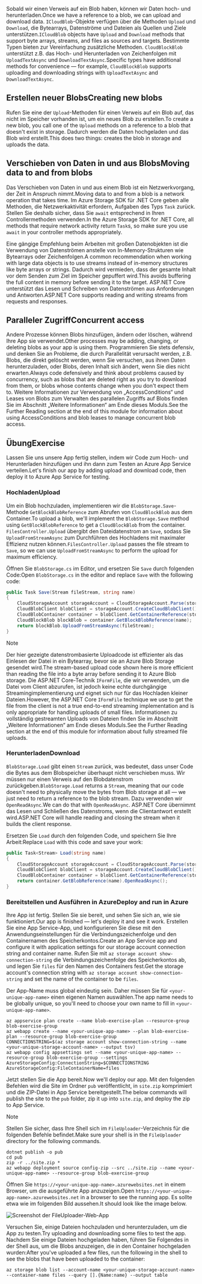 <span data-ttu-id="e3a29-101">Sobald wir einen Verweis auf ein Blob haben, können wir Daten hoch- und herunterladen.</span><span class="sxs-lookup"><span data-stu-id="e3a29-101">Once we have a reference to a blob, we can upload and download data.</span></span> <span data-ttu-id="e3a29-102">`ICloudBlob`-Objekte verfügen über die Methoden `Upload` und `Download`, die Bytearrays, Datenströme und Dateien als Quellen und Ziele unterstützen.</span><span class="sxs-lookup"><span data-stu-id="e3a29-102">`ICloudBlob` objects have `Upload` and `Download` methods that support byte arrays, streams, and files as sources and targets.</span></span> <span data-ttu-id="e3a29-103">Bestimmte Typen bieten zur Vereinfachung zusätzliche Methoden. `CloudBlockBlob` unterstützt z.B. das Hoch- und Herunterladen von Zeichenfolgen mit `UploadTextAsync` und `DownloadTextAsync`.</span><span class="sxs-lookup"><span data-stu-id="e3a29-103">Specific types have additional methods for convenience &mdash; for example, `CloudBlockBlob` supports uploading and downloading strings with `UploadTextAsync` and `DownloadTextAsync`.</span></span>

## <a name="creating-new-blobs"></a><span data-ttu-id="e3a29-104">Erstellen neuer Blobs</span><span class="sxs-lookup"><span data-stu-id="e3a29-104">Creating new blobs</span></span>

<span data-ttu-id="e3a29-105">Rufen Sie eine der `Upload`-Methoden für einen Verweis auf ein Blob auf, das nicht im Speicher vorhanden ist, um ein neues Blob zu erstellen.</span><span class="sxs-lookup"><span data-stu-id="e3a29-105">To create a new blob, you call one of the `Upload` methods on a reference to a blob that doesn't exist in storage.</span></span> <span data-ttu-id="e3a29-106">Dadurch werden die Daten hochgeladen und das Blob wird erstellt.</span><span class="sxs-lookup"><span data-stu-id="e3a29-106">This does two things: creates the blob in storage and uploads the data.</span></span>

## <a name="moving-data-to-and-from-blobs"></a><span data-ttu-id="e3a29-107">Verschieben von Daten in und aus Blobs</span><span class="sxs-lookup"><span data-stu-id="e3a29-107">Moving data to and from blobs</span></span>

<span data-ttu-id="e3a29-108">Das Verschieben von Daten in und aus einem Blob ist ein Netzwerkvorgang, der Zeit in Anspruch nimmt.</span><span class="sxs-lookup"><span data-stu-id="e3a29-108">Moving data to and from a blob is a network operation that takes time.</span></span> <span data-ttu-id="e3a29-109">Im Azure Storage SDK für .NET Core geben alle Methoden, die Netzwerkaktivität erfordern, Aufgaben des Typs `Task` zurück. Stellen Sie deshalb sicher, dass Sie `await` entsprechend in Ihren Controllermethoden verwenden.</span><span class="sxs-lookup"><span data-stu-id="e3a29-109">In the Azure Storage SDK for .NET Core, all methods that require network activity return `Task`s, so make sure you use `await` in your controller methods appropriately.</span></span>

<span data-ttu-id="e3a29-110">Eine gängige Empfehlung beim Arbeiten mit großen Datenobjekten ist die Verwendung von Datenströmen anstelle von In-Memory-Strukturen wie Bytearrays oder Zeichenfolgen.</span><span class="sxs-lookup"><span data-stu-id="e3a29-110">A common recommendation when working with large data objects is to use streams instead of in-memory structures like byte arrays or strings.</span></span> <span data-ttu-id="e3a29-111">Dadurch wird vermieden, dass der gesamte Inhalt vor dem Senden zum Ziel im Speicher gepuffert wird.</span><span class="sxs-lookup"><span data-stu-id="e3a29-111">This avoids buffering the full content in memory before sending it to the target.</span></span> <span data-ttu-id="e3a29-112">ASP.NET Core unterstützt das Lesen und Schreiben von Datenströmen aus Anforderungen und Antworten.</span><span class="sxs-lookup"><span data-stu-id="e3a29-112">ASP.NET Core supports reading and writing streams from requests and responses.</span></span>

## <a name="concurrent-access"></a><span data-ttu-id="e3a29-113">Paralleler Zugriff</span><span class="sxs-lookup"><span data-stu-id="e3a29-113">Concurrent access</span></span>

<span data-ttu-id="e3a29-114">Andere Prozesse können Blobs hinzufügen, ändern oder löschen, während Ihre App sie verwendet.</span><span class="sxs-lookup"><span data-stu-id="e3a29-114">Other processes may be adding, changing, or deleting blobs as your app is using them.</span></span> <span data-ttu-id="e3a29-115">Programmieren Sie stets defensiv, und denken Sie an Probleme, die durch Parallelität verursacht werden, z.B. Blobs, die direkt gelöscht werden, wenn Sie versuchen, aus ihnen Daten herunterzuladen, oder Blobs, deren Inhalt sich ändert, wenn Sie dies nicht erwarten.</span><span class="sxs-lookup"><span data-stu-id="e3a29-115">Always code defensively and think about problems caused by concurrency, such as blobs that are deleted right as you try to download from them, or blobs whose contents change when you don't expect them to.</span></span> <span data-ttu-id="e3a29-116">Weitere Informationen zur Verwendung von „AccessConditions“ und Leases von Blobs zum Verwalten des parallelen Zugriffs auf Blobs finden Sie im Abschnitt „Weitere Informationen“ am Ende dieses Moduls.</span><span class="sxs-lookup"><span data-stu-id="e3a29-116">See the Further Reading section at the end of this module for information about using AccessConditions and blob leases to manage concurrent blob access.</span></span>

## <a name="exercise"></a><span data-ttu-id="e3a29-117">Übung</span><span class="sxs-lookup"><span data-stu-id="e3a29-117">Exercise</span></span>

<span data-ttu-id="e3a29-118">Lassen Sie uns unsere App fertig stellen, indem wir Code zum Hoch- und Herunterladen hinzufügen und ihn dann zum Testen an Azure App Service verteilen.</span><span class="sxs-lookup"><span data-stu-id="e3a29-118">Let's finish our app by adding upload and download code, then deploy it to Azure App Service for testing.</span></span>

### <a name="upload"></a><span data-ttu-id="e3a29-119">Hochladen</span><span class="sxs-lookup"><span data-stu-id="e3a29-119">Upload</span></span>

<span data-ttu-id="e3a29-120">Um ein Blob hochzuladen, implementieren wir die `BlobStorage.Save`-Methode `GetBlockBlobReference` zum Abrufen von `CloudBlockBlob` aus dem Container.</span><span class="sxs-lookup"><span data-stu-id="e3a29-120">To upload a blob, we'll implement the `BlobStorage.Save` method using `GetBlockBlobReference` to get a `CloudBlockBlob` from the container.</span></span> <span data-ttu-id="e3a29-121">`FilesController.Upload` übergibt den Dateidatenstrom an `Save`, sodass Sie `UploadFromStreamAsync` zum Durchführen des Hochladens mit maximaler Effizienz nutzen können.</span><span class="sxs-lookup"><span data-stu-id="e3a29-121">`FilesController.Upload` passes the file stream to `Save`, so we can use `UploadFromStreamAsync` to perform the upload for maximum efficiency.</span></span>

<span data-ttu-id="e3a29-122">Öffnen Sie `BlobStorage.cs` im Editor, und ersetzen Sie `Save` durch folgenden Code:</span><span class="sxs-lookup"><span data-stu-id="e3a29-122">Open `BlobStorage.cs` in the editor and replace `Save` with the following code:</span></span>

```csharp
public Task Save(Stream fileStream, string name)
{
    CloudStorageAccount storageAccount = CloudStorageAccount.Parse(storageConfig.ConnectionString);
    CloudBlobClient blobClient = storageAccount.CreateCloudBlobClient();
    CloudBlobContainer container = blobClient.GetContainerReference(storageConfig.FileContainerName);
    CloudBlockBlob blockBlob = container.GetBlockBlobReference(name);
    return blockBlob.UploadFromStreamAsync(fileStream);
}
```

> [!NOTE]
> <span data-ttu-id="e3a29-123">Der hier gezeigte datenstrombasierte Uploadcode ist effizienter als das Einlesen der Datei in ein Bytearray, bevor sie an Azure Blob Storage gesendet wird.</span><span class="sxs-lookup"><span data-stu-id="e3a29-123">The stream-based upload code shown here is more efficient than reading the file into a byte array before sending it to Azure Blob storage.</span></span> <span data-ttu-id="e3a29-124">Die ASP.NET Core-Technik `IFormFile`, die wir verwenden, um die Datei vom Client abzurufen, ist jedoch keine echte durchgängige Streamingimplementierung und eignet sich nur für das Hochladen kleiner Dateien.</span><span class="sxs-lookup"><span data-stu-id="e3a29-124">However, the ASP.NET Core `IFormFile` technique we use to get the file from the client is not a true end-to-end streaming implementation and is only appropriate for handling uploads of small files.</span></span> <span data-ttu-id="e3a29-125">Informationen zu vollständig gestreamten Uploads von Dateien finden Sie im Abschnitt „Weitere Informationen“ am Ende dieses Moduls.</span><span class="sxs-lookup"><span data-stu-id="e3a29-125">See the Further Reading section at the end of this module for information about fully streamed file uploads.</span></span>

### <a name="download"></a><span data-ttu-id="e3a29-126">Herunterladen</span><span class="sxs-lookup"><span data-stu-id="e3a29-126">Download</span></span>

<span data-ttu-id="e3a29-127">`BlobStorage.Load` gibt einen `Stream` zurück, was bedeutet, dass unser Code die Bytes aus dem Blobspeicher überhaupt nicht verschieben muss. Wir müssen nur einen Verweis auf den Blobdatenstrom zurückgeben.</span><span class="sxs-lookup"><span data-stu-id="e3a29-127">`BlobStorage.Load` returns a `Stream`, meaning that our code doesn't need to physically move the bytes from Blob storage at all &mdash; we just need to return a reference to the blob stream.</span></span> <span data-ttu-id="e3a29-128">Dazu verwenden wir `OpenReadAsync`.</span><span class="sxs-lookup"><span data-stu-id="e3a29-128">We can do that with `OpenReadAsync`.</span></span> <span data-ttu-id="e3a29-129">ASP.NET Core übernimmt das Lesen und Schließen des Datenstroms, wenn die Clientantwort erstellt wird.</span><span class="sxs-lookup"><span data-stu-id="e3a29-129">ASP.NET Core will handle reading and closing the stream when it builds the client response.</span></span>

<span data-ttu-id="e3a29-130">Ersetzen Sie `Load` durch den folgenden Code, und speichern Sie Ihre Arbeit:</span><span class="sxs-lookup"><span data-stu-id="e3a29-130">Replace `Load` with this code and save your work:</span></span>

```csharp
public Task<Stream> Load(string name)
{
    CloudStorageAccount storageAccount = CloudStorageAccount.Parse(storageConfig.ConnectionString);
    CloudBlobClient blobClient = storageAccount.CreateCloudBlobClient();
    CloudBlobContainer container = blobClient.GetContainerReference(storageConfig.FileContainerName);
    return container.GetBlobReference(name).OpenReadAsync();
}
```

### <a name="deploy-and-run-in-azure"></a><span data-ttu-id="e3a29-131">Bereitstellen und Ausführen in Azure</span><span class="sxs-lookup"><span data-stu-id="e3a29-131">Deploy and run in Azure</span></span>

<span data-ttu-id="e3a29-132">Ihre App ist fertig. Stellen Sie sie bereit, und sehen Sie sich an, wie sie funktioniert.</span><span class="sxs-lookup"><span data-stu-id="e3a29-132">Our app is finished &mdash; let's deploy it and see it work.</span></span> <span data-ttu-id="e3a29-133">Erstellen Sie eine App Service-App, und konfigurieren Sie diese mit den Anwendungseinstellungen für die Verbindungszeichenfolge und den Containernamen des Speicherkontos.</span><span class="sxs-lookup"><span data-stu-id="e3a29-133">Create an App Service app and configure it with application settings for our storage account connection string and container name.</span></span> <span data-ttu-id="e3a29-134">Rufen Sie mit `az storage account show-connection-string` die Verbindungszeichenfolge des Speicherkontos ab, und legen Sie `files` für den Namen des Containers fest.</span><span class="sxs-lookup"><span data-stu-id="e3a29-134">Get the storage account's connection string with `az storage account show-connection-string` and set the name of the container to be `files`.</span></span>

<span data-ttu-id="e3a29-135">Der App-Name muss global eindeutig sein. Daher müssen Sie für `<your-unique-app-name>` einen eigenen Namen auswählen.</span><span class="sxs-lookup"><span data-stu-id="e3a29-135">The app name needs to be globally unique, so you'll need to choose your own name to fill in `<your-unique-app-name>`.</span></span>

```azurecli
az appservice plan create --name blob-exercise-plan --resource-group blob-exercise-group
az webapp create --name <your-unique-app-name> --plan blob-exercise-plan --resource-group blob-exercise-group
CONNECTIONSTRING=$(az storage account show-connection-string --name <your-unique-storage-account-name> --output tsv)
az webapp config appsettings set --name <your-unique-app-name> --resource-group blob-exercise-group --settings AzureStorageConfig:ConnectionString=$CONNECTIONSTRING AzureStorageConfig:FileContainerName=files
```

<span data-ttu-id="e3a29-136">Jetzt stellen Sie die App bereit.</span><span class="sxs-lookup"><span data-stu-id="e3a29-136">Now we'll deploy our app.</span></span> <span data-ttu-id="e3a29-137">Mit den folgenden Befehlen wird die Site im Ordner `pub` veröffentlicht, in `site.zip` komprimiert und die ZIP-Datei in App Service bereitgestellt.</span><span class="sxs-lookup"><span data-stu-id="e3a29-137">The below commands will publish the site to the `pub` folder, zip it up into `site.zip`, and deploy the zip to App Service.</span></span>

> [!NOTE]
> <span data-ttu-id="e3a29-138">Stellen Sie sicher, dass Ihre Shell sich im `FileUploader`-Verzeichnis für die folgenden Befehle befindet.</span><span class="sxs-lookup"><span data-stu-id="e3a29-138">Make sure your shell is in the `FileUploader` directory for the following commands.</span></span>

```azurecli
dotnet publish -o pub
cd pub
zip -r ../site.zip *
az webapp deployment source config-zip --src ../site.zip --name <your-unique-app-name> --resource-group blob-exercise-group
```

<span data-ttu-id="e3a29-139">Öffnen Sie `https://<your-unique-app-name>.azurewebsites.net` in einem Browser, um die ausgeführte App anzuzeigen.</span><span class="sxs-lookup"><span data-stu-id="e3a29-139">Open `https://<your-unique-app-name>.azurewebsites.net` in a browser to see the running app.</span></span> <span data-ttu-id="e3a29-140">Es sollte etwa wie im folgenden Bild aussehen.</span><span class="sxs-lookup"><span data-stu-id="e3a29-140">It should look like the image below.</span></span>

![Screenshot der FileUploader-Web-App](../media/7-fileuploader-empty.PNG)

<span data-ttu-id="e3a29-142">Versuchen Sie, einige Dateien hochzuladen und herunterzuladen, um die App zu testen.</span><span class="sxs-lookup"><span data-stu-id="e3a29-142">Try uploading and downloading some files to test the app.</span></span> <span data-ttu-id="e3a29-143">Nachdem Sie einige Dateien hochgeladen haben, führen Sie Folgendes in der Shell aus, um die Blobs anzuzeigen, die in den Container hochgeladen wurden:</span><span class="sxs-lookup"><span data-stu-id="e3a29-143">After you've uploaded a few files, run the following in the shell to see the blobs that have been uploaded to the container:</span></span>

```console
az storage blob list --account-name <your-unique-storage-account-name> --container-name files --query [].{Name:name} --output table
```